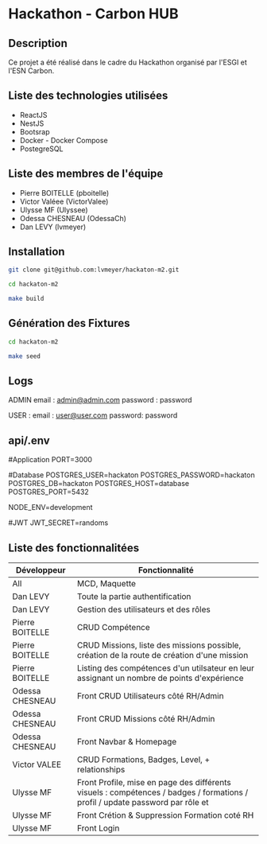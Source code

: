# Hackathon - Carbon HUB

## Description

Ce projet a été réalisé dans le cadre du Hackathon organisé par l'ESGI et l'ESN Carbon.

## Liste des technologies utilisées

- ReactJS
- NestJS
- Bootsrap
- Docker - Docker Compose
- PostegreSQL

## Liste des membres de l'équipe

- Pierre BOITELLE (pboitelle)
- Victor Valéee (VictorValee)
- Ulysse MF (Ulyssee)
- Odessa CHESNEAU (OdessaCh)
- Dan LEVY (lvmeyer)

## Installation

```bash
git clone git@github.com:lvmeyer/hackaton-m2.git

cd hackaton-m2

make build
```

## Génération des Fixtures

```bash
cd hackaton-m2

make seed
```

## Logs

ADMIN
email : admin@admin.com
password : password

USER :
email : user@user.com 
password: password

## api/.env
#Application
PORT=3000

#Database
POSTGRES_USER=hackaton
POSTGRES_PASSWORD=hackaton
POSTGRES_DB=hackaton
POSTGRES_HOST=database
POSTGRES_PORT=5432

NODE_ENV=development

#JWT
JWT_SECRET=randoms

## Liste des fonctionnalitées


| Développeur     | Fonctionnalité                                                                                                                |
| --------------- | ----------------------------------------------------------------------------------------------------------------------------- |
| All             | MCD, Maquette                                                                                                                 |
| Dan LEVY        | Toute la partie authentification                                                                                              |
| Dan LEVY        | Gestion des utilisateurs et des rôles                                                                                         |
| Pierre BOITELLE | CRUD Compétence                                                                                                               |
| Pierre BOITELLE | CRUD Missions, liste des missions possible, création de la route de création d'une mission                                    |
| Pierre BOITELLE | Listing des compétences d'un utilsateur en leur assignant un nombre de points d'expérience                                    |
| Odessa CHESNEAU | Front CRUD Utilisateurs côté RH/Admin                                                                                         |
| Odessa CHESNEAU | Front CRUD Missions côté RH/Admin                                                                                             |
| Odessa CHESNEAU | Front Navbar & Homepage                                                                                                       |
| Victor VALEE   | CRUD Formations, Badges, Level, + relationships   |
| Ulysse MF       | Front Profile, mise en page des différents visuels : compétences / badges / formations / profil / update password par rôle et |
| Ulysse MF       | Front Crétion & Suppression Formation coté RH                                                                                 |
| Ulysse MF       | Front Login                                                                                                                   |
